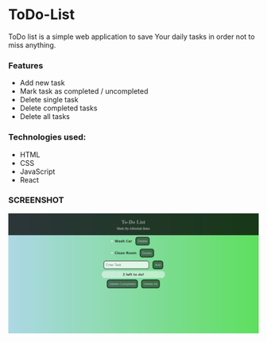 # ToDo-List

ToDo list is a simple web application to save Your daily tasks in order not to miss anything.

### Features
* Add new task
* Mark task as completed / uncompleted
* Delete single task
* Delete completed tasks
* Delete all tasks

### Technologies used:
* HTML
* CSS
* JavaScript
* React

### SCREENSHOT
![SCREENSHOT](./src/images/ss.JPG)